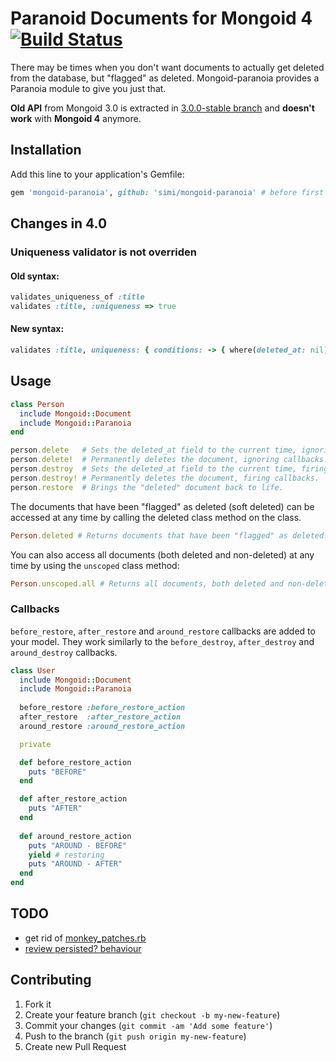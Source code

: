 # Paranoid Documents for Mongoid 4 [![Build Status](https://travis-ci.org/simi/mongoid-paranoia.png?branch=master)](https://travis-ci.org/simi/mongoid-paranoia)

There may be times when you don't want documents to actually get deleted from the database, but "flagged" as deleted. Mongoid-paranoia provides a Paranoia module to give you just that.

**Old API** from Mongoid 3.0 is extracted in [3.0.0-stable branch](https://github.com/simi/mongoid-paranoia/tree/3.0.0-stable) and **doesn't work** with **Mongoid 4** anymore.

## Installation

Add this line to your application's Gemfile:

```ruby
gem 'mongoid-paranoia', github: 'simi/mongoid-paranoia' # before first release
```

## Changes in 4.0

### Uniqueness validator is not overriden

#### Old syntax:
```ruby
validates_uniqueness_of :title
validates :title, :uniqueness => true
```

#### New syntax:
```ruby
validates :title, uniqueness: { conditions: -> { where(deleted_at: nil) } }
```

## Usage

```ruby
class Person
  include Mongoid::Document
  include Mongoid::Paranoia
end

person.delete   # Sets the deleted_at field to the current time, ignoring callbacks.
person.delete!  # Permanently deletes the document, ignoring callbacks.
person.destroy  # Sets the deleted_at field to the current time, firing callbacks.
person.destroy! # Permanently deletes the document, firing callbacks.
person.restore  # Brings the "deleted" document back to life.
```

The documents that have been "flagged" as deleted (soft deleted) can be accessed at any time by calling the deleted class method on the class.

```ruby
Person.deleted # Returns documents that have been "flagged" as deleted.
```

You can also access all documents (both deleted and non-deleted) at any time by using the `unscoped` class method:

```ruby
Person.unscoped.all # Returns all documents, both deleted and non-deleted
```

### Callbacks

`before_restore`, `after_restore` and `around_restore` callbacks are added to your model. They work similarly to the `before_destroy`, `after_destroy` and `around_destroy` callbacks.

```ruby
class User
  include Mongoid::Document
  include Mongoid::Paranoia
  
  before_restore :before_restore_action
  after_restore  :after_restore_action
  around_restore :around_restore_action

  private

  def before_restore_action
    puts "BEFORE"
  end

  def after_restore_action
    puts "AFTER"
  end
  
  def around_restore_action
    puts "AROUND - BEFORE"
    yield # restoring
    puts "AROUND - AFTER"
  end
end
```

## TODO
- get rid of [monkey_patches.rb](https://github.com/simi/mongoid-paranoia/blob/master/lib/mongoid/paranoia/monkey_patches.rb)
- [review persisted? behaviour](https://github.com/simi/mongoid-paranoia/issues/2)

## Contributing

1. Fork it
2. Create your feature branch (`git checkout -b my-new-feature`)
3. Commit your changes (`git commit -am 'Add some feature'`)
4. Push to the branch (`git push origin my-new-feature`)
5. Create new Pull Request
